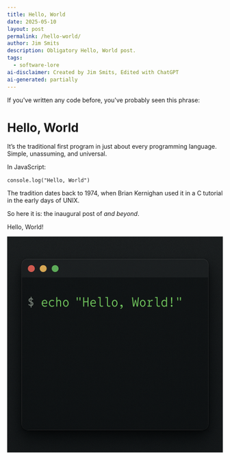 ```yaml
---
title: Hello, World
date: 2025-05-10
layout: post
permalink: /hello-world/
author: Jim Smits
description: Obligatory Hello, World post.
tags:
  - software-lore
ai-disclaimer: Created by Jim Smits, Edited with ChatGPT
ai-generated: partially
---
```

If you've written any code before, you've probably seen this phrase:

# Hello, World

It’s the traditional first program in just about every programming language. Simple, unassuming, and universal. 

In JavaScript:

```
console.log("Hello, World")
```

The tradition dates back to 1974, when Brian Kernighan used it in a C tutorial in the early days of UNIX. 

So here it is: the inaugural post of _and beyond_.

Hello, World!

![A modern looking terminal in dark mode with 'echo, "Hello, World!"' displayed on the screen](/assets/images/posts/2c632be6-05c7-46d8-86fe-e01c4d344de6.png "AI Generated Graphic - ChatGPT")